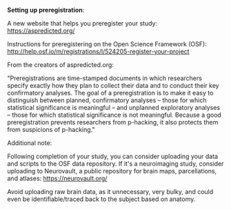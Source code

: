 <b>Setting up preregistration</b>: 

A new website that helps you preregister your study: https://aspredicted.org/

Instructions for preregistering on the Open Science Framework (OSF): http://help.osf.io/m/registrations/l/524205-register-your-project

From the creators of aspredicted.org:

"Preregistrations are time-stamped documents in which researchers specify exactly how they plan to collect their data and to conduct their key confirmatory analyses. The goal of a preregistration is to make it easy to distinguish between planned, confirmatory analyses – those for which statistical significance is meaningful – and unplanned exploratory analyses – those for which statistical significance is not meaningful. Because a good preregistration prevents researchers from p-hacking, it also protects them from suspicions of p-hacking."

Additional note:

Following completion of your study, you can consider uploading your data and scripts to the OSF data repository.  If it's a neuroimaging study, consider uploading to Neurovault, a public repository for brain maps, parcellations, and atlases: https://neurovault.org/

Avoid uploading raw brain data, as it unnecessary, very bulky, and could even be identifiable/traced back to the subject based on anatomy.




